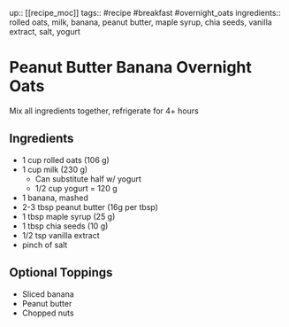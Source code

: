 up:: [[recipe_moc]]
tags:: #recipe #breakfast #overnight_oats
ingredients:: rolled oats, milk, banana, peanut butter, maple syrup, chia seeds, vanilla extract, salt, yogurt

# Peanut Butter Banana Overnight Oats
Mix all ingredients together, refrigerate for 4+ hours

## Ingredients
- 1 cup rolled oats (106 g)
- 1 cup milk (230 g)
	- Can substitute half w/ yogurt
	- 1/2 cup yogurt = 120 g
- 1 banana, mashed
- 2-3 tbsp peanut butter (16g per tbsp)
- 1 tbsp maple syrup (25 g)
- 1 tbsp chia seeds (10 g)
- 1/2 tsp vanilla extract
- pinch of salt

## Optional Toppings
- Sliced banana
- Peanut butter
- Chopped nuts